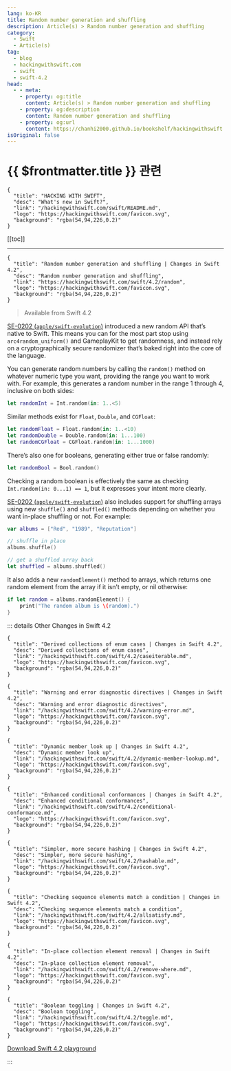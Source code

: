 ```yaml
---
lang: ko-KR
title: Random number generation and shuffling
description: Article(s) > Random number generation and shuffling
category:
  - Swift
  - Article(s)
tag: 
  - blog
  - hackingwithswift.com
  - swift
  - swift-4.2
head:
  - - meta:
    - property: og:title
      content: Article(s) > Random number generation and shuffling
    - property: og:description
      content: Random number generation and shuffling
    - property: og:url
      content: https://chanhi2000.github.io/bookshelf/hackingwithswift.com/swift/4.2/random.html
isOriginal: false
---
```


# {{ $frontmatter.title }} 관련

```component VPCard
{
  "title": "HACKING WITH SWIFT",
  "desc": "What's new in Swift?",
  "link": "/hackingwithswift.com/swift/README.md",
  "logo": "https://hackingwithswift.com/favicon.svg",
  "background": "rgba(54,94,226,0.2)"
}
```

[[toc]]

---

```component VPCard
{
  "title": "Random number generation and shuffling | Changes in Swift 4.2",
  "desc": "Random number generation and shuffling",
  "link": "https://hackingwithswift.com/swift/4.2/random", 
  "logo": "https://hackingwithswift.com/favicon.svg",
  "background": "rgba(54,94,226,0.2)"
}
```

> Available from Swift 4.2

[SE-0202 (<FontIcon icon="iconfont icon-github"/>`apple/swift-evolution`)](https://github.com/apple/swift-evolution/blob/master/proposals/0202-random-unification.md) introduced a new random API that’s native to Swift. This means you can for the most part stop using `arc4random_uniform()` and GameplayKit to get randomness, and instead rely on a cryptographically secure randomizer that’s baked right into the core of the language.

You can generate random numbers by calling the `random()` method on whatever numeric type you want, providing the range you want to work with. For example, this generates a random number in the range 1 through 4, inclusive on both sides:

```swift
let randomInt = Int.random(in: 1..<5)
```

Similar methods exist for `Float`, `Double`, and `CGFloat`:

```swift
let randomFloat = Float.random(in: 1..<10)
let randomDouble = Double.random(in: 1...100)
let randomCGFloat = CGFloat.random(in: 1...1000)
```

There’s also one for booleans, generating either true or false randomly:

```swift
let randomBool = Bool.random()
```

Checking a random boolean is effectively the same as checking `Int.random(in: 0...1) == 1`, but it expresses your intent more clearly.

[SE-0202 (<FontIcon icon="iconfont icon-github"/>`apple/swift-evolution`)](https://github.com/apple/swift-evolution/blob/master/proposals/0202-random-unification.md) also includes support for shuffling arrays using new `shuffle()` and `shuffled()` methods depending on whether you want in-place shuffling or not. For example:

```swift
var albums = ["Red", "1989", "Reputation"]

// shuffle in place
albums.shuffle()

// get a shuffled array back
let shuffled = albums.shuffled()
```

It also adds a new `randomElement()` method to arrays, which returns one random element from the array if it isn’t empty, or nil otherwise:

```swift
if let random = albums.randomElement() {
    print("The random album is \(random).")
}
```

::: details Other Changes in Swift 4.2

```component VPCard
{
  "title": "Derived collections of enum cases | Changes in Swift 4.2",
  "desc": "Derived collections of enum cases",
  "link": "/hackingwithswift.com/swift/4.2/caseiterable.md",
  "logo": "https://hackingwithswift.com/favicon.svg",
  "background": "rgba(54,94,226,0.2)"
}
```

```component VPCard
{
  "title": "Warning and error diagnostic directives | Changes in Swift 4.2",
  "desc": "Warning and error diagnostic directives",
  "link": "/hackingwithswift.com/swift/4.2/warning-error.md",
  "logo": "https://hackingwithswift.com/favicon.svg",
  "background": "rgba(54,94,226,0.2)"
}
```

```component VPCard
{
  "title": "Dynamic member look up | Changes in Swift 4.2",
  "desc": "Dynamic member look up",
  "link": "/hackingwithswift.com/swift/4.2/dynamic-member-lookup.md",
  "logo": "https://hackingwithswift.com/favicon.svg",
  "background": "rgba(54,94,226,0.2)"
}
```

```component VPCard
{
  "title": "Enhanced conditional conformances | Changes in Swift 4.2",
  "desc": "Enhanced conditional conformances",
  "link": "/hackingwithswift.com/swift/4.2/conditional-conformance.md",
  "logo": "https://hackingwithswift.com/favicon.svg",
  "background": "rgba(54,94,226,0.2)"
}
```
<!-- 
```component VPCard
{
  "title": "Random number generation and shuffling | Changes in Swift 4.2",
  "desc": "Random number generation and shuffling",
  "link": "/hackingwithswift.com/swift/4.2/random.md",
  "logo": "https://hackingwithswift.com/favicon.svg",
  "background": "rgba(54,94,226,0.2)"
}
```
-->
```component VPCard
{
  "title": "Simpler, more secure hashing | Changes in Swift 4.2",
  "desc": "Simpler, more secure hashing",
  "link": "/hackingwithswift.com/swift/4.2/hashable.md",
  "logo": "https://hackingwithswift.com/favicon.svg",
  "background": "rgba(54,94,226,0.2)"
}
```

```component VPCard
{
  "title": "Checking sequence elements match a condition | Changes in Swift 4.2",
  "desc": "Checking sequence elements match a condition",
  "link": "/hackingwithswift.com/swift/4.2/allsatisfy.md",
  "logo": "https://hackingwithswift.com/favicon.svg",
  "background": "rgba(54,94,226,0.2)"
}
```

```component VPCard
{
  "title": "In-place collection element removal | Changes in Swift 4.2",
  "desc": "In-place collection element removal",
  "link": "/hackingwithswift.com/swift/4.2/remove-where.md",
  "logo": "https://hackingwithswift.com/favicon.svg",
  "background": "rgba(54,94,226,0.2)"
}
```

```component VPCard
{
  "title": "Boolean toggling | Changes in Swift 4.2",
  "desc": "Boolean toggling",
  "link": "/hackingwithswift.com/swift/4.2/toggle.md",
  "logo": "https://hackingwithswift.com/favicon.svg",
  "background": "rgba(54,94,226,0.2)"
}
```

[<FontIcon icon="fas fa-file-zipper"/>Download Swift 4.2 playground](https://hackingwithswift.com/files/playgrounds/swift/playground-4-1-to-4-2.playground.zip)

:::

